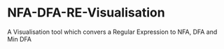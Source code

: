 # NFA-DFA-RE-Visualisation
A Visualisation tool which convers a Regular Expression to NFA, DFA and Min DFA
